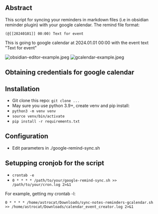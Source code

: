
## Abstract 

This script for syncing your reminders in markdown files (i.e in obsidian reminder plugin) with your google calendar. 
The remind file format:
```
(@[[20240101]] 00:00) Text for event 
```
This is going to google calendar at 2024.01.01 00:00 with the event text "Text for event"

![obsidian-editor-example.jpeg](300)
![gcalendar-example.jpeg](300)

## Obtaining credentials for google calendar 

## Installation 

- Git clone this repo: `git clone ...`
- May sure you use python 3.9+, create venv and pip install:
- `python3 -m venv venv`
- `source venv/bin/activate`
- `pip install -r requirements.txt`

## Configuration 
- Edit parameters in ./google-remind-sync.sh

## Setupping cronjob for the script 

- `crontab -e`
- `0 * * * * /path/to/your/google-remind-sync.sh >> /path/to/your/cron.log 2>&1`


For example, getting my crontab -l:

```
0 * * * * /home/astrocat/Downloads/sync-notes-reminders-gcalendar.sh >> /home/astrocat/Downloads/calendar_event_creator.log 2>&1
```
